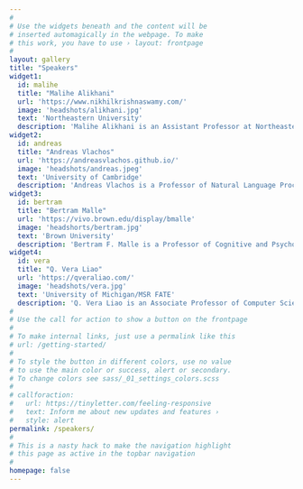 ```yaml
---
#
# Use the widgets beneath and the content will be
# inserted automagically in the webpage. To make
# this work, you have to use › layout: frontpage
#
layout: gallery
title: "Speakers"
widget1:
  id: malihe
  title: "Malihe Alikhani"
  url: 'https://www.nikhilkrishnaswamy.com/'
  image: 'headshots/alikhani.jpg'
  text: 'Northeastern University'
  description: 'Malihe Alikhani is an Assistant Professor at Northeastern University’s Khoury College of Engineering and Visiting Fellow at The Center on Regulation and Markets at Brookings. She works towards developing safe and fair AI systems that enhance communication, decision-making, and knowledge-sharing across disciplines and populations.'
widget2:
  id: andreas
  title: "Andreas Vlachos"
  url: 'https://andreasvlachos.github.io/'
  image: 'headshots/andreas.jpeg'
  text: 'University of Cambridge'
  description: 'Andreas Vlachos is a Professor of Natural Language Processing and Machine Learning at the Department of Computer Science and Technology at the University of Cambridge and a Dinesh Dhamija fellow of Fitzwilliam College. His expertise includes dialogue modeling, automated fact-checking, imitation and active learning, semantic parsing, and natural language generation and summarization.'
widget3:
  id: bertram
  title: "Bertram Malle"
  url: 'https://vivo.brown.edu/display/bmalle'
  image: 'headshorts/bertram.jpg'
  text: 'Brown University'
  description: 'Bertram F. Malle is a Professor of Cognitive and Psychological Sciences at Brown University. He received the Society of Experimental Social Psychology (SESP) Outstanding Dissertation award, an NSF CAREER award, the Decision Analysis Society 2018 best publication award, several HRI best-paper awards, and the 2019 SESP Scientific Impact Award. Malle’s research focuses on moral psychology and human-machine interaction.'
widget4:
  id: vera
  title: "Q. Vera Liao"
  url: 'https://qveraliao.com/'
  image: 'headshots/vera.jpg'
  text: 'University of Michigan/MSR FATE'
  description: 'Q. Vera Liao is an Associate Professor of Computer Science and Engineering at the University of Michigan, and previously a researcher at Microsoft Research and IBM research. Her current interests are in human-AI interaction, responsible AI and AI transparency, with a goal of bridging emerging AI technologies and human-centered perspectives.'
#
# Use the call for action to show a button on the frontpage
#
# To make internal links, just use a permalink like this
# url: /getting-started/
#
# To style the button in different colors, use no value
# to use the main color or success, alert or secondary.
# To change colors see sass/_01_settings_colors.scss
#
# callforaction:
#   url: https://tinyletter.com/feeling-responsive
#   text: Inform me about new updates and features ›
#   style: alert
permalink: /speakers/
#
# This is a nasty hack to make the navigation highlight
# this page as active in the topbar navigation
#
homepage: false
---
```



